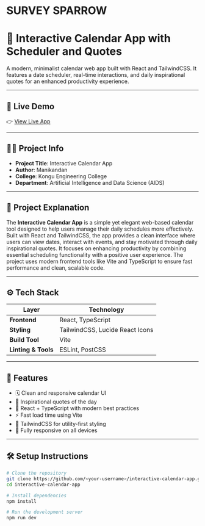 # SURVEY SPARROW 
# 📅 Interactive Calendar App with Scheduler and Quotes

A modern, minimalist calendar web app built with React and TailwindCSS. It features a date scheduler, real-time interactions, and daily inspirational quotes for an enhanced productivity experience.

---

## 🔗 Live Demo

👉 [View Live App](https://courageous-brigadeiros-0498f6.netlify.app/)

---

## 👨‍💻 Project Info

- **Project Title**: Interactive Calendar App
- **Author**: Manikandan
- **College**: Kongu Engineering College
- **Department**: Artificial Intelligence and Data Science (AIDS)

---

## 📝 Project Explanation

The **Interactive Calendar App** is a simple yet elegant web-based calendar tool designed to help users manage their daily schedules more effectively. Built with React and TailwindCSS, the app provides a clean interface where users can view dates, interact with events, and stay motivated through daily inspirational quotes. It focuses on enhancing productivity by combining essential scheduling functionality with a positive user experience. The project uses modern frontend tools like Vite and TypeScript to ensure fast performance and clean, scalable code.

---

## ⚙️ Tech Stack

| Layer              | Technology            |
|-------------------|------------------------|
| **Frontend**       | React, TypeScript      |
| **Styling**        | TailwindCSS, Lucide React Icons |
| **Build Tool**     | Vite                   |
| **Linting & Tools**| ESLint, PostCSS        |

---

## 🚀 Features

- 🗓️ Clean and responsive calendar UI
- 🧠 Inspirational quotes of the day
- 🧩 React + TypeScript with modern best practices
- ⚡ Fast load time using Vite
- 🎨 TailwindCSS for utility-first styling
- 📱 Fully responsive on all devices

---

## 🛠️ Setup Instructions

```bash
# Clone the repository
git clone https://github.com/<your-username>/interactive-calendar-app.git
cd interactive-calendar-app

# Install dependencies
npm install

# Run the development server
npm run dev
